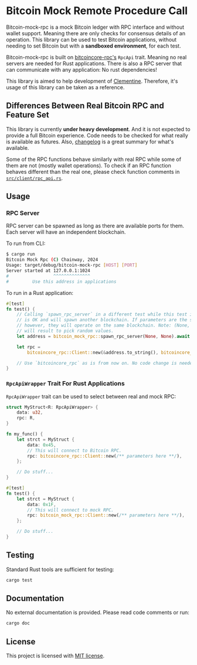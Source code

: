 # Bitcoin Mock Remote Procedure Call

Bitcoin-mock-rpc is a mock Bitcoin ledger with RPC interface and without wallet
support. Meaning there are only checks for consensus details of an operation.
This library can be used to test Bitcoin applications, without needing to set
Bitcoin but with a **sandboxed environment**, for each test.

Bitcoin-mock-rpc is built on [bitcoincore-rpc's](https://github.com/rust-bitcoin/rust-bitcoincore-rpc)
`RpcApi` trait. Meaning no real servers are needed for Rust applications. There
is also a RPC server that can communicate with any application: No rust
dependencies!

This library is aimed to help development of [Clementine](https://github.com/chainwayxyz/clementine).
Therefore, it's usage of this library can be taken as a reference.

## Differences Between Real Bitcoin RPC and Feature Set

This library is currently **under heavy development**. And it is not expected to
provide a full Bitcoin experience. Code needs to be checked for what really is
available as futures. Also, [changelog](CHANGELOG.md) is a great summary for
what's available.

Some of the RPC functions behave similarly with real RPC while some of them are
not (mostly wallet operations). To check if an RPC function behaves different
than the real one, please check function comments in
[`src/client/rpc_api.rs`](src/client/rpc_api.rs).

## Usage

### RPC Server

RPC server can be spawned as long as there are available ports for them. Each
server will have an independent blockchain.

To run from CLI:

```bash
$ cargo run
Bitcoin Mock Rpc (C) Chainway, 2024
Usage: target/debug/bitcoin-mock-rpc [HOST] [PORT]
Server started at 127.0.0.1:1024
#                 ^^^^^^^^^^^^^^
#         Use this address in applications
```

To run in a Rust application:

```rust
#[test]
fn test() {
    // Calling `spawn_rpc_server` in a different test while this test is running
    // is OK and will spawn another blockchain. If parameters are the same
    // however, they will operate on the same blockchain. Note: (None, None)
    // will result to pick random values.
    let address = bitcoin_mock_rpc::spawn_rpc_server(None, None).await.unwrap();

    let rpc =
        bitcoincore_rpc::Client::new(&address.to_string(), bitcoincore_rpc::Auth::None).unwrap();

    // Use `bitcoincore_rpc` as is from now on. No code change is needed.
}
```

### `RpcApiWrapper` Trait For Rust Applications

`RpcApiWrapper` trait can be used to select between real and mock RPC:

```rust
struct MyStruct<R: RpcApiWrapper> {
    data: u32,
    rpc: R,
}

fn my_func() {
    let strct = MyStruct {
        data: 0x45,
        // This will connect to Bitcoin RPC.
        rpc: bitcoincore_rpc::Client::new(/** parameters here **/),
    };

    // Do stuff...
}

#[test]
fn test() {
    let strct = MyStruct {
        data: 0x1F,
        // This will connect to mock RPC.
        rpc: bitcoin_mock_rpc::Client::new(/** parameters here **/),
    };

    // Do stuff...
}
```

## Testing

Standard Rust tools are sufficient for testing:

```bash
cargo test
```

## Documentation

No external documentation is provided. Please read code comments or run:

```bash
cargo doc
```

## License

This project is licensed with [MIT license](LICENSE).
